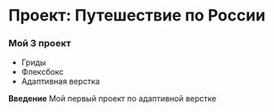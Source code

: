 # Проект: Путешествие по России

### Мой 3 проект
* Гриды
* Флексбокс
* Адаптивная верстка 

**Введение**
Мой первый проект по адаптивной верстке


